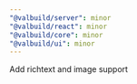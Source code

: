 ```yaml
---
"@valbuild/server": minor
"@valbuild/react": minor
"@valbuild/core": minor
"@valbuild/ui": minor
---
```


Add richtext and image support
